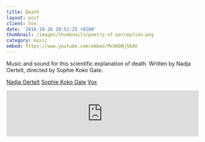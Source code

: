 ```yaml
---
title: Death
layout: post
client: Vox
date: '2016-10-26 20:51:25 +0100'
thumbnail: /images/thumbnails/poetry-of-perception.png
category: music
embed: https://www.youtube.com/embed/Mx9A0BjhEdU
---
```


Music and sound for this scientific explanation of death. Written by Nadja Oertelt, directed by Sophie Koko Gate.

[Nadja Oertelt](http://www.nadjaoertelt.com/)
[Sophie Koko Gate](http://sophiekokogate.com/)
[Vox](vox.com)

<iframe style="border: 0; width: 100%; height: 120px;" src="https://bandcamp.com/EmbeddedPlayer/track=1389995715/size=large/bgcol=ffffff/linkcol=333333/tracklist=false/artwork=none/transparent=true/" seamless="">[Death by Skillbard](http://skillbard.bandcamp.com/track/death)</iframe>
